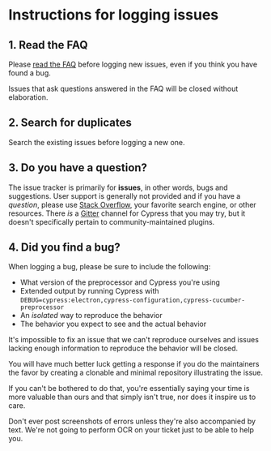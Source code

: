 # Instructions for logging issues

## 1. Read the FAQ

Please [read the FAQ](user-guide/faq.md) before logging new issues, even if you think you have found a bug.

Issues that ask questions answered in the FAQ will be closed without elaboration.

## 2. Search for duplicates

Search the existing issues before logging a new one.

## 3. Do you have a question?

The issue tracker is primarily for **issues**, in other words, bugs and suggestions. User support is generally not provided and if you have a *question*, please use [Stack Overflow](https://stackoverflow.com/questions/tagged/cypress-cucumber-preprocessor), your favorite search engine, or other resources. There *is* a [Gitter](https://gitter.im/cypress-io/cypress) channel for Cypress that you may try, but it doesn't specifically pertain to community-maintained plugins.

## 4. Did you find a bug?

When logging a bug, please be sure to include the following:

 * What version of the preprocessor and Cypress you're using
 * Extended output by running Cypress with `DEBUG=cypress:electron,cypress-configuration,cypress-cucumber-preprocessor`
 * An *isolated* way to reproduce the behavior
 * The behavior you expect to see and the actual behavior

It's impossible to fix an issue that we can't reproduce ourselves and issues lacking enough information to reproduce the behavior will be closed.

You will have much better luck getting a response if you do the maintainers the favor by creating a clonable and minimal repository illustrating the issue.

If you can't be bothered to do that, you're essentially saying your time is more valuable than ours and that simply isn't true, nor does it inspire us to care.

Don't ever post screenshots of errors unless they're also accompanied by text. We're not going to perform OCR on your ticket just to be able to help you.
